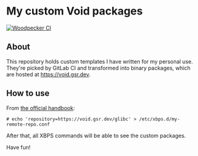 # My custom Void packages
[![Woodpecker CI](https://ci.codeberg.org/api/badges/gbrlsnchs/void-pkgs/status.svg)](https://codeberg.org/gbrlsnchs/void-pkgs/commits/branch/trunk)

## About
This repository holds custom templates I have written for my personal use. They're picked by GitLab
CI and transformed into binary packages, which are hosted at https://void.gsr.dev.

## How to use
From [the official handbook](https://docs.voidlinux.org/xbps/repositories/custom.html):
```console
# echo 'repository=https://void.gsr.dev/glibc' > /etc/xbps.d/my-remote-repo.conf
```

After that, all XBPS commands will be able to see the custom packages.

Have fun!
